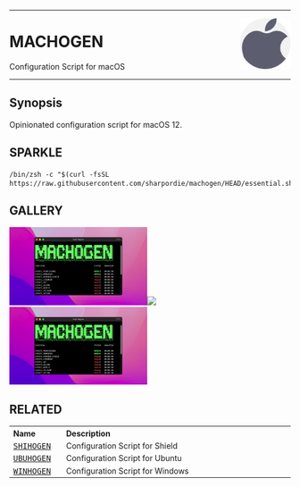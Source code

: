 <div><hr>
<a href="../.."><img align="right" height="91" src="assets/logo.png"></a>
<h1>MACHOGEN</h1>
<p>Configuration Script for macOS</p>
<hr></div>

## Synopsis

Opinionated configuration script for macOS 12.

<!--
## PREVIEW
## INFLAME
## SPARKLE
## RESOLVE
## RELEASE
## GALLERY
## RESULTS
## MISSION
## GENESIS
## ACQUIRE
## PUBLISH
## RELATED
## HISTORY
## VARIETY
-->

<!--
## FUNDING

<a href="../.." target="_blank"><img src="https://raw.githubusercontent.com/sharpordie/mybadges/main/src/kofi.svg"></a>
-->

## SPARKLE

```shell
/bin/zsh -c "$(curl -fsSL https://raw.githubusercontent.com/sharpordie/machogen/HEAD/essential.sh)"
```

<!--
| Name | Lang | Description |
| :--- | :--- | :--- |
| <samp>[shihogen](https)</samp> | Python | Configuration Script for Shield  |
| <samp>[ubuhogen](https)</samp> | Shell  | Configuration Script for Ubuntu  |
| <samp>[winhogen](https)</samp> | PowerShell |Configuration Script for Windows |
-->

## GALLERY

<a href="assets/img1.png"><img src="assets/img1.png" width="49%"/></a><a><img src="https://upload.wikimedia.org/wikipedia/commons/c/ca/1x1.png" width="2%"/></a><a href="assets/img1.png"><img src="assets/img1.png" width="49%"/></a>

## RELATED

<table>
  <tr align="left">
    <th>Name</th>
    <th>Description</th>
  </tr>
  <tr>
    <td width="500"><samp><a href="https">SHIHOGEN</a></samp></td>
    <td width="9999">Configuration Script for Shield</td>
  </tr>
  <tr>
    <td><samp><a href="https">UBUHOGEN</a></samp></td>
    <td>Configuration Script for Ubuntu</td>
  </tr>
  <tr>
    <td><samp><a href="https">WINHOGEN</a></samp></td>
    <td>Configuration Script for Windows</td>
  </tr>
</table>
